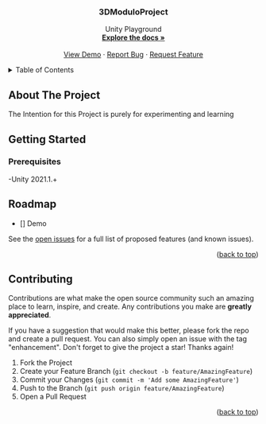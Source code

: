









<h3 align="center">3DModuloProject</h3>

  <p align="center">
    Unity Playground 
    <br />
    <a href="https://github.com/Pristar4/3DModuloProject/wiki"><strong>Explore the docs »</strong></a>
    <br />
    <br />
    <a href="https://github.com/Pristar4/3DModuloProject/tree/master/Unity-Project">View Demo</a>
    ·
    <a href="https://github.com/Pristar4/3DModuloProject/issues">Report Bug</a>
    ·
    <a href="https://github.com/Pristar4/3DModuloProject/issues">Request Feature</a>
  </p>
</div>



<!-- TABLE OF CONTENTS -->
<details>
  <summary>Table of Contents</summary>
  <ol>
    <li>
      <a href="#about-the-project">About The Project</a>
      <ul>
        <li><a href="#built-with">Built With</a></li>
      </ul>
    </li>
    <li>
      <a href="#getting-started">Getting Started</a>
      <ul>
        <li><a href="#prerequisites">Prerequisites</a></li>
        <li><a href="#installation">Installation</a></li>
      </ul>
    </li>
    <li><a href="#usage">Usage</a></li>
    <li><a href="#roadmap">Roadmap</a></li>
    <li><a href="#contributing">Contributing</a></li>
    <li><a href="#license">License</a></li>
    <li><a href="#contact">Contact</a></li>
    <li><a href="#acknowledgments">Acknowledgments</a></li>
  </ol>
</details>



<!-- ABOUT THE PROJECT -->
## About The Project

The Intention for this Project is purely for experimenting and learning 





<!-- GETTING STARTED -->
## Getting Started



### Prerequisites

-Unity 2021.1.+






<!-- ROADMAP -->
## Roadmap

- [] Demo


See the [open issues](https://github.com/Pristar4/3DModuloProject/issues) for a full list of proposed features (and known issues).

<p align="right">(<a href="#top">back to top</a>)</p>



<!-- CONTRIBUTING -->
## Contributing

Contributions are what make the open source community such an amazing place to learn, inspire, and create. Any contributions you make are **greatly appreciated**.

If you have a suggestion that would make this better, please fork the repo and create a pull request. You can also simply open an issue with the tag "enhancement".
Don't forget to give the project a star! Thanks again!

1. Fork the Project
2. Create your Feature Branch (`git checkout -b feature/AmazingFeature`)
3. Commit your Changes (`git commit -m 'Add some AmazingFeature'`)
4. Push to the Branch (`git push origin feature/AmazingFeature`)
5. Open a Pull Request

<p align="right">(<a href="#top">back to top</a>)</p>















<!-- MARKDOWN LINKS & IMAGES -->
<!-- https://www.markdownguide.org/basic-syntax/#reference-style-links -->
[contributors-shield]: https://img.shields.io/github/contributors/Pristar4/3DModuloProject.svg?style=for-the-badge
[contributors-url]: https://github.com/Pristar4/3DModuloProject/graphs/contributors
[forks-shield]: https://img.shields.io/github/forks/Pristar4/3DModuloProject.svg?style=for-the-badge
[forks-url]: https://github.com/Pristar4/3DModuloProject/network/members
[stars-shield]: https://img.shields.io/github/stars/Pristar4/3DModuloProject.svg?style=for-the-badge
[stars-url]: https://github.com/Pristar4/3DModuloProject/stargazers
[issues-shield]: https://img.shields.io/github/issues/Pristar4/3DModuloProject.svg?style=for-the-badge
[issues-url]: https://github.com/Pristar4/3DModuloProject/issues
[license-shield]: https://img.shields.io/github/license/Pristar4/3DModuloProject.svg?style=for-the-badge
[license-url]: https://github.com/Pristar4/3DModuloProject/blob/master/LICENSE.txt
[linkedin-shield]: https://img.shields.io/badge/-LinkedIn-black.svg?style=for-the-badge&logo=linkedin&colorB=555
[linkedin-url]: https://linkedin.com/in/linkedin_username
[product-screenshot]: images/screenshot.png
